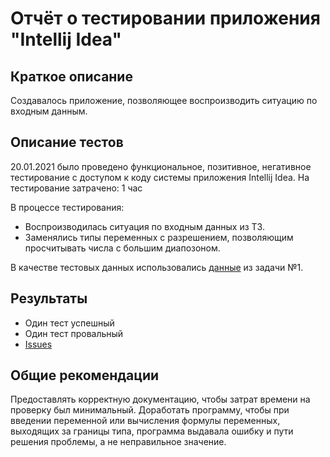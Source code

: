 # **Отчёт о тестировании приложения "Intellij Idea"**

## Краткое описание

Создавалось приложение, позволяющее воспроизводить ситуацию по входным данным.

## Описание тестов
20.01.2021 было проведено функциональное, позитивное, негативное тестирование с доступом к коду системы приложения Intellij Idea. На тестирование затрачено: 1 час

В процессе тестирования:
* Воспроизводилась ситуация по входным данных из ТЗ.
* Заменялись типы переменных с разрешением, позволяющим просчитывать числа с большим диапозоном.

В качестве тестовых данных использовались [данные](https://github.com/netology-code/javaqa-homeworks/tree/master/programming) из задачи №1.

## Результаты
* Один тест успешный
* Один тест провальный
* [Issues](https://github.com/Darya-Rak/javaqa-homeworks-programming/issues/1)

## Общие рекомендации
Предоставлять корректную документацию, чтобы затрат времени на проверку был минимальный. 
Доработать программу, чтобы при введении переменной или вычисления формулы переменных, выходящих за границы типа, программа выдавала ошибку и пути решения проблемы, а не неправильное значение.
